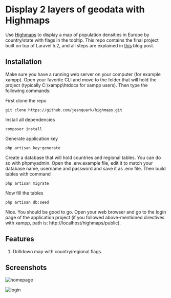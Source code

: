 # Display 2 layers of geodata with Highmaps

Use [Highmaps](http://www.highcharts.com/products/highmaps) to display a map of population densities in Europe by country/state with flags in the tooltip. This repo contains the final project built on top of Laravel 5.2, and all steps are explained in [this](http://www.jmkleger.com/display-2-layers-of-geodata-with-highmaps) blog post.

## Installation

Make sure you have a running web server on your computer (for example xampp). Open your favorite CLI and move to the folder that will hold the project (typically C:\xampp\htdocs for xampp users). Then type the following commands: 

First clone the repo
```
git clone https://github.com/jeanquark/highmaps.git
```

Install all dependencies
```
composer install
```

Generate application key 
```
php artisan key:generate
```

Create a database that will hold countries and regional tables. You can do so with phpmyadmin.
Open the .env.example file, edit it to match your database name, username and password and save it as .env file. Then build tables with command

```
php artisan migrate
```

Now fill the tables
```
php artisan db:seed
```

Nice. You should be good to go. Open your web browser and go to the login page of the application project (if you followed above-mentioned directives with xampp, path is: http://localhost/highmaps/public).

## Features

1. Drilldown map with country/regional flags.

## Screenshots
![homepage](https://github.com/jeanquark/highmaps/raw/master/public/homepage.png "Homepage")

![login](https://github.com/jeanquark/highmaps/raw/master/public/homepage2.png "Login")
